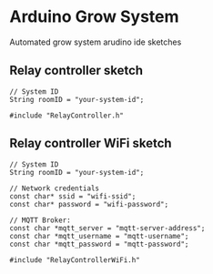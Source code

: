 # Arduino Grow System

Automated grow system arudino ide sketches

## Relay controller sketch
```
// System ID
String roomID = "your-system-id";

#include "RelayController.h"
```

## Relay controller WiFi sketch
```
// System ID
String roomID = "your-system-id";

// Network credentials
const char* ssid = "wifi-ssid";
const char* password = "wifi-password";

// MQTT Broker:
const char *mqtt_server = "mqtt-server-address";
const char *mqtt_username = "mqtt-username";
const char *mqtt_password = "mqtt-password";

#include "RelayControllerWiFi.h"
```
